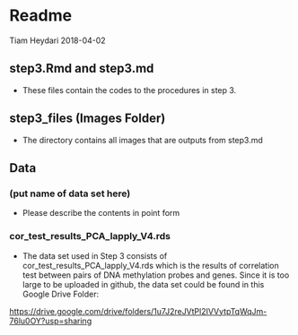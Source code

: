 Readme
================
Tiam Heydari
2018-04-02

step3.Rmd and step3.md
--------------

- These files contain the codes to the procedures in step 3.

step3_files (Images Folder)
--------------

- The directory contains all images that are outputs from step3.md

Data
--------------

### (put name of data set here)

- Please describe the contents in point form

### cor_test_results_PCA_lapply_V4.rds

- The data set used in Step 3 consists of cor_test_results_PCA_lapply_V4.rds which is the results of correlation test between pairs of DNA methylation probes and genes. Since it is too large to be uploaded in github, the data set could be found in this Google Drive Folder:

https://drive.google.com/drive/folders/1u7J2reJVtPl2IVVytpTqWqJm-76lu0OY?usp=sharing
